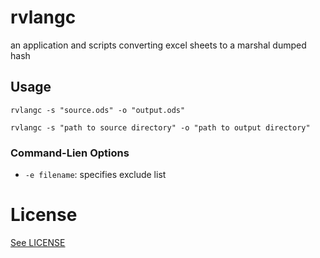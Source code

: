 
# rvlangc
an application and scripts converting excel sheets to a marshal dumped hash


## Usage

`rvlangc -s "source.ods" -o "output.ods"`

`rvlangc -s "path to source directory" -o "path to output directory"`

### Command-Lien Options

* `-e filename`: specifies exclude list

# License

[See LICENSE](https://github.com/ctmk/rvlangc/blob/master/LICENSE)

